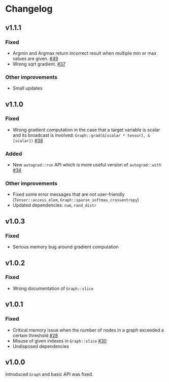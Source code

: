 # Changelog

## v1.1.1
### Fixed
- Argmin and Argmax return incorrect result when multiple min or max values are given. [#49](https://github.com/raskr/rust-autograd/pull/49)
- Wrong sqrt gradient. [#37](https://github.com/raskr/rust-autograd/pull/37)
### Other improvements
- Small updates

## v1.1.0
### Fixed
- Wrong gradient computation in the case that a target variable is scalar and its broadcast is involved: `Graph::grad(&[scalar * tensor], &[scalar])` [#38](https://github.com/raskr/rust-autograd/issues/38)
### Added
- New `autograd::run` API which is more useful version of `autograd::with` [#34](https://github.com/raskr/rust-autograd/pull/34)
### Other improvements
- Fixed some error messages that are not user-friendly (`Tensor::access_elem`, `Graph::sparse_softmax_crossentropy`)
- Updated dependencies: `num`, `rand_distr`

## v1.0.3
### Fixed
- Serious memory bug around gradient computation

## v1.0.2
### Fixed
- Wrong documentation of `Graph::slice`

## v1.0.1
### Fixed
- Critical memory issue when the number of nodes in a graph exceeded a certain threshold [#28](https://github.com/raskr/rust-autograd/issues/28)
- Misuse of given indexes in `Graph::slice` [#30](https://github.com/raskr/rust-autograd/pull/30)
- Undisposed dependencies

## v1.0.0
Introduced `Graph` and basic API was fixed.
